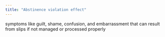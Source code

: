 ```yaml
---
title: "Abstinence violation effect"
---
```

symptoms like guilt, shame, confusion, and embarrassment that can result from slips if not managed or processed properly

